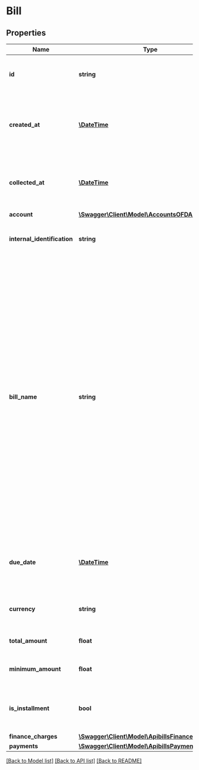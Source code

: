 # Bill

## Properties
Name | Type | Description | Notes
------------ | ------------- | ------------- | -------------
**id** | **string** | Belvo&#x27;s unique identifier for the current item. | [optional] 
**created_at** | [**\DateTime**](\DateTime.md) | The ISO-8601 timestamp of when the data point was created in Belvo&#x27;s database. | [optional] 
**collected_at** | [**\DateTime**](\DateTime.md) | The ISO-8601 timestamp when the data point was collected. | [optional] 
**account** | [**\Swagger\Client\Model\AccountsOFDABrazil**](AccountsOFDABrazil.md) |  | [optional] 
**internal_identification** | **string** | The institution&#x27;s internal identifier for the bill. | [optional] 
**bill_name** | **string** | The title of the monthly credit card bill the transaction belongs to. The format of the returned value is institution specific, however, some common examples are:  - diciembre-2021 - dec-2021 - dec-21  &gt; **Note**: This field is only returned for &#x27;closed&#x27; bills (meaning the billing period has ended and the bill has been emitted). If the billing period is still ongoing, we return &#x60;null&#x60;. | [optional] 
**due_date** | [**\DateTime**](\DateTime.md) | The date that the bill is to be paid, in &#x60;YYYY-MM-DD&#x60; format. | [optional] 
**currency** | **string** | The three-letter currency code (ISO-4217). | [optional] 
**total_amount** | **float** | The total amount of the bill. | [optional] 
**minimum_amount** | **float** | The minimum amount to pay. | [optional] 
**is_installment** | **bool** | Boolean to indicate whether this bill can be paid in installments. | [optional] 
**finance_charges** | [**\Swagger\Client\Model\ApibillsFinanceCharges[]**](ApibillsFinanceCharges.md) |  | [optional] 
**payments** | [**\Swagger\Client\Model\ApibillsPayments[]**](ApibillsPayments.md) |  | [optional] 

[[Back to Model list]](../../README.md#documentation-for-models) [[Back to API list]](../../README.md#documentation-for-api-endpoints) [[Back to README]](../../README.md)

